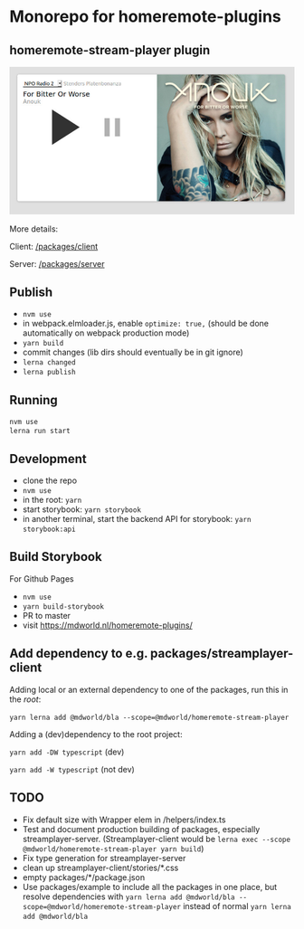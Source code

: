 # Monorepo for homeremote-plugins

## homeremote-stream-player plugin

![Screenshot](screenshot.jpg)

More details:

Client: [/packages/client](/packages/client)

Server: [/packages/server](/packages/server)

## Publish

* `nvm use`
* in webpack.elmloader.js, enable `optimize: true,` (should be done automatically on webpack production mode)
* `yarn build`
* commit changes (lib dirs should eventually be in git ignore)
* `lerna changed`
* `lerna publish`

## Running

```
nvm use
lerna run start
```

## Development

* clone the repo
* `nvm use`
* in the root: `yarn`
* start storybook: `yarn storybook`
* in another terminal, start the backend API for storybook: `yarn storybook:api`

## Build Storybook

For Github Pages

* `nvm use`
* `yarn build-storybook`
* PR to master
* visit https://mdworld.nl/homeremote-plugins/

## Add dependency to e.g. packages/streamplayer-client

Adding local or an external dependency to one of the packages, run this in the *root*:

`yarn lerna add @mdworld/bla --scope=@mdworld/homeremote-stream-player`

Adding a (dev)dependency to the root project:

`yarn add -DW typescript` (dev)

`yarn add -W typescript` (not dev)

## TODO

* Fix default size with Wrapper elem in /helpers/index.ts
* Test and document production building of packages, especially streamplayer-server. (Streamplayer-client would be `lerna exec --scope @mdworld/homeremote-stream-player yarn build`)
* Fix type generation for streamplayer-server
* clean up streamplayer-client/stories/*.css
* empty packages/*/package.json
* Use packages/example to include all the packages in one place, but resolve dependencies with `yarn lerna add @mdworld/bla --scope=@mdworld/homeremote-stream-player` instead of normal `yarn lerna add @mdworld/bla`
